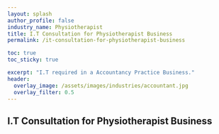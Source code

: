 ```yaml
---
layout: splash 
author_profile: false 
industry_name: Physiotherapist
title: I.T Consultation for Physiotherapist Business
permalink: /it-consultation-for-physiotherapist-business

toc: true
toc_sticky: true

excerpt: "I.T required in a Accountancy Practice Business."
header:
  overlay_image: /assets/images/industries/accountant.jpg
  overlay_filter: 0.5 
---
```


## I.T Consultation for Physiotherapist Business